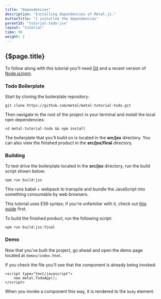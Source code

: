 ```yaml
---
title: "Dependencies"
description: "Installing dependencies of Metal.js."
buttonTitle: "I installed the dependencies"
parentId: "tutorial-todo-jsx"
layout: "tutorial"
time: 90
weight: 2
---
```


## {$page.title}

To follow along with this tutorial you'll need [Git](https://git-scm.com/) and
a recent version of [Node.js/npm](https://nodejs.org/).

### Todo Boilerplate

Start by cloning the boilerplate repository:

```text/x-sh
git clone https://github.com/metal/metal-tutorial-todo.git
```

Then navigate to the root of the project in your terminal and install the local
npm dependencies:

```text/x-sh
cd metal-tutorial-todo && npm install
```

The boilerplate that you'll build on is located in the **src/jsx** directory. You can also view the finished product in the **src/jsx/final** directory.

### Building

To test drive the boilerplate located in the **src/jsx** directory, run the build script shown below:

```text/x-sh
npm run build:jsx
```

This runs babel + webpack to transpile and bundle the JavaScript into something consumable by web browsers.

This tutorial uses ES6 syntax; if you're unfamiliar with it, check out [this guide](https://babeljs.io/learn-es2015/) first.

To build the finished product, run the following script:

```text/x-sh
npm run build:jsx:final
```

### Demo

Now that you've built the project, go ahead and open the demo page located at `demos/index.html`.

If you check the file you'll see that the component is already being invoked:

```text/xml
<script type="text/javascript">
	new metal.TodoApp();
</script>
```

When you invoke a component this way, it is rendered to the `body` element.
